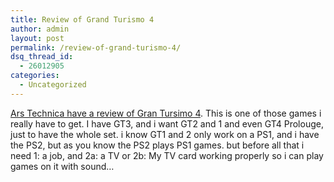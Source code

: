 ```yaml
---
title: Review of Grand Turismo 4
author: admin
layout: post
permalink: /review-of-grand-turismo-4/
dsq_thread_id:
  - 26012905
categories:
  - Uncategorized
---
```

[Ars Technica have a review of Gran Tursimo 4][1]. This is one of those games i really have to get. I have GT3, and i want GT2 and 1 and even GT4 Prolouge, just to have the whole set. i know GT1 and 2 only work on a PS1, and i have the PS2, but as you know the PS2 plays PS1 games. but before all that i need 1: a job, and 2a: a TV or 2b: My TV card working properly so i can play games on it with sound&#8230;

 [1]: http://arstechnica.com/reviews/games/gt4.ars